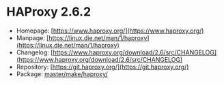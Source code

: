 # HAProxy 2.6.2
 - Homepage: [https://www.haproxy.org/](https://www.haproxy.org/)
 - Manpage: [https://linux.die.net/man/1/haproxy](https://linux.die.net/man/1/haproxy)
 - Changelog: [https://www.haproxy.org/download/2.6/src/CHANGELOG](https://www.haproxy.org/download/2.6/src/CHANGELOG)
 - Repository: [https://git.haproxy.org/](https://git.haproxy.org/)
 - Package: [master/make/haproxy/](https://github.com/Freetz-NG/freetz-ng/tree/master/make/haproxy/)

